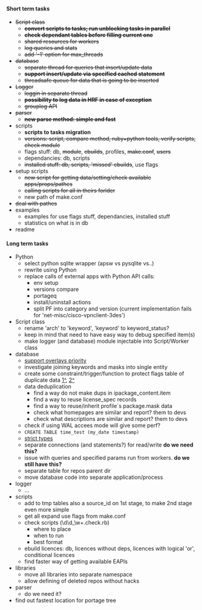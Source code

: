#### Short term tasks
* ~~Script class~~
    + ~~**convert scripts to tasks; run unblocking tasks in parallel**~~
    + ~~**check dependant tables before filling current one**~~
    + ~~shared resources for workers~~
    + ~~log queries and stats~~
    + ~~add '-1' option for max_threads~~
* ~~database~~
    + ~~separate thread for queries that insert/update data~~
    + ~~**support insert/update via specified cached statement**~~
    + ~~threadsafe queue for data that is going to be inserted~~
* ~~Logger~~
    + ~~loggin in separate thread~~
    + ~~**possibility to log data in HRF in case of exception**~~
    + ~~grouplog API~~
* ~~parser~~
    * ~~**new parse method: simple and fast**~~
* scripts
    + **scripts to tasks migration**
    + ~~versions: script, compare method, ruby+python tools, verify scripts, check module~~
    + flags stuff: db, ~~module~~, ~~ebuilds~~, profiles, ~~make.conf~~, ~~users~~
    + dependancies: db, scripts
    + ~~installed stuff: db, scripts, 'missed' ebuilds~~, use flags
* setup scripts
    + ~~new script for getting data/setting/check available apps/props/pathes~~
    + ~~calling scripts for all in theirs forlder~~
    + new path of make.conf
* ~~deal with pathes~~
* examples
    + examples for use flags stuff, dependancies, installed stuff
    + statistics on what is in db
* readme

#### Long term tasks
* Python
    + select python sqlite wrapper (apsw vs pysqlite vs..)
    + rewrite using Python
    + replace calls of external apps with Python API calls:
        - env setup
        - versions compare
        - portageq
        - install/uninstall actions
        - split PF into category and version (current implementation fails for 'net-misc/cisco-vpnclient-3des')
* Script class
    + rename 'arch' to 'keyword', 'keyword' to keyword_status?
    + keep in mind that need to have easy way to debug specified item(s)
    + make logger (and database) module injectable into Script/Worker class
* database
    + [support overlays priority](https://www.linux.org.ru/forum/general/8364331?cid=8366484)
    + investigate joining keywords and masks into single entity
    + create some constraint/trigger/function to protect flags table of duplicate data [1^](https://www.linux.org.ru/forum/development/8077477), [2^](http://stackoverflow.com/questions/10231338/)
    + data deduplication
        - find a way do not make dups in ipackage_content.item
        - find a way to reuse license_spec records
        - find a way to reuse/inherit profile`s package.mask data
        - check what homepages are similar and report? them to devs
        - check what descriptions are similar and report? them to devs
    + check if using WAL accees mode will give some perf?
    + ```CREATE TABLE time_test (my_date timestamp)```
    + [strict types](http://stackoverflow.com/questions/2761563/sqlite-data-types)
    + separate connections (and statements?) for read/write __do we need this?__
    + issue with queries and specified params run from workers. __do we still have this?__
    + separate table for repos parent dir
    + move database code into separate application/process
* logger
    + ...
* scripts
    + add to tmp tables also a source_id on 1st stage, to make 2nd stage even more simple
    + get all expand use flags from make.conf
    + check scripts (\d\d_\w+\.check\.rb)
        - where to place
        - when to run
        - best format
    + ebuild licences: db, licences without deps, licences with logical 'or', conditional licences
    + find faster way of getting available EAPIs
* libraries
    + move all libraries into separate namespace
    + allow defining of deleted repos without hacks
* parser
    + do we need it?
* find out fastest location for portage tree

